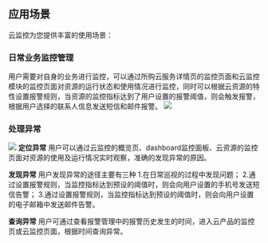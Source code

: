 ## 应用场景

云监控为您提供丰富的使用场景：

### 日常业务监控管理
用户需要对自身的业务进行监控，可以通过所购云服务详情页的监控页面和云监控模块的监控页面对资源的运行状态和使用情况进行监控，同时可以根据云资源的特性设置报警规则，当资源的监控指标达到了用户设置的报警阈值，则会触发报警，根据用户选择的联系人信息发送短信和邮件报警。
![](https://raw.githubusercontent.com/jdcloudcom/cn/edit/image/Cloud-Monitor/1.%E6%9C%80%E4%BD%B3%E5%AE%9E%E8%B7%B5.png)

### 处理异常
![](https://raw.githubusercontent.com/jdcloudcom/cn/edit/image/Cloud-Monitor/2.%E6%9C%80%E4%BD%B3%E5%AE%9E%E8%B7%B5.png)
**定位异常**
用户可以通过云监控的概览页、dashboard监控面板、云资源的监控页面对资源的使用及运行情况实时观察，准确的发现异常的原因。

**发现异常**
用户发现异常的途径主要有三种
1.在日常巡视的过程中发现问题；
2.通过设置报警规则，当监控指标达到预设的阈值时，则会向用户设置的手机号发送短信告警；
3.通过设置报警规则，当监控指标达到预设的阈值时，则会向用户设置的电子邮箱中发送邮件告警。

**查询异常**
用户可通过查看报警管理中的报警历史发生的时间，进入云产品的监控页或云监控页面，根据时间查询异常。
